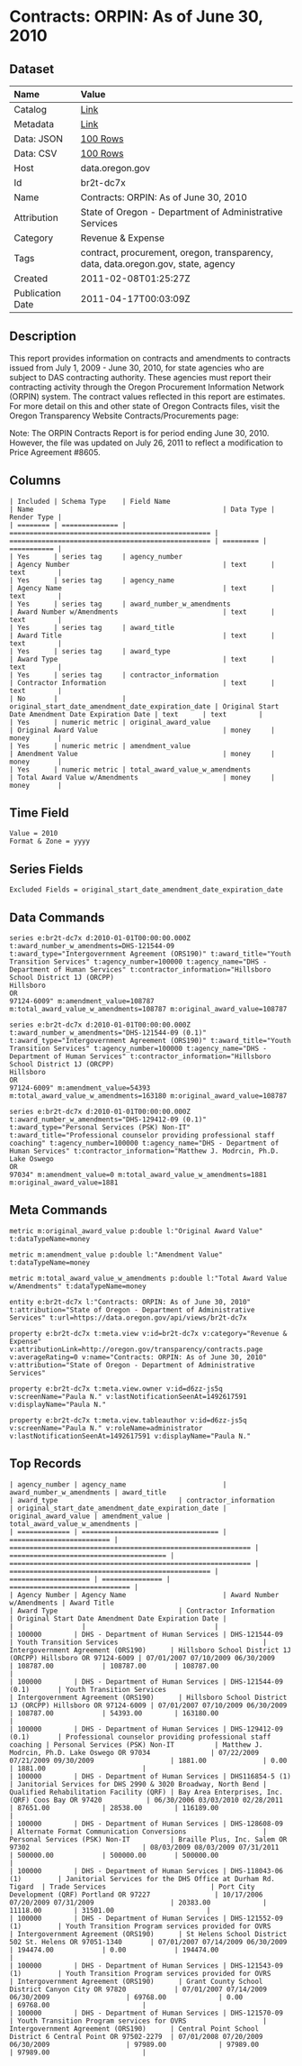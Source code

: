 # Contracts: ORPIN: As of June 30, 2010

## Dataset

| Name | Value |
| :--- | :---- |
| Catalog | [Link](https://catalog.data.gov/dataset/contracts-orpin-as-of-june-30-2010-f91ed) |
| Metadata | [Link](https://data.oregon.gov/api/views/br2t-dc7x) |
| Data: JSON | [100 Rows](https://data.oregon.gov/api/views/br2t-dc7x/rows.json?max_rows=100) |
| Data: CSV | [100 Rows](https://data.oregon.gov/api/views/br2t-dc7x/rows.csv?max_rows=100) |
| Host | data.oregon.gov |
| Id | br2t-dc7x |
| Name | Contracts: ORPIN: As of June 30, 2010 |
| Attribution | State of Oregon - Department of Administrative Services |
| Category | Revenue & Expense |
| Tags | contract, procurement, oregon, transparency, data, data.oregon.gov, state, agency |
| Created | 2011-02-08T01:25:27Z |
| Publication Date | 2011-04-17T00:03:09Z |

## Description

This report provides information on contracts and amendments to contracts issued from July 1, 2009 - June 30, 2010, for state agencies who are subject to DAS contracting authority. These agencies must report their contracting activity through the Oregon Procurement Information Network (ORPIN) system. The contract values reflected in this report are estimates. 
For more detail on this and other state of Oregon Contracts files, visit the Oregon Transparency Website Contracts/Procurements page:

Note: The ORPIN Contracts Report is for period ending June 30, 2010. However, the file was updated on July 26, 2011 to reflect a modification to Price Agreement #8605.

## Columns

```ls
| Included | Schema Type    | Field Name                                         | Name                                               | Data Type | Render Type |
| ======== | ============== | ================================================== | ================================================== | ========= | =========== |
| Yes      | series tag     | agency_number                                      | Agency Number                                      | text      | text        |
| Yes      | series tag     | agency_name                                        | Agency Name                                        | text      | text        |
| Yes      | series tag     | award_number_w_amendments                          | Award Number w/Amendments                          | text      | text        |
| Yes      | series tag     | award_title                                        | Award Title                                        | text      | text        |
| Yes      | series tag     | award_type                                         | Award Type                                         | text      | text        |
| Yes      | series tag     | contractor_information                             | Contractor Information                             | text      | text        |
| No       |                | original_start_date_amendment_date_expiration_date | Original Start Date Amendment Date Expiration Date | text      | text        |
| Yes      | numeric metric | original_award_value                               | Original Award Value                               | money     | money       |
| Yes      | numeric metric | amendment_value                                    | Amendment Value                                    | money     | money       |
| Yes      | numeric metric | total_award_value_w_amendments                     | Total Award Value w/Amendments                     | money     | money       |
```

## Time Field

```ls
Value = 2010
Format & Zone = yyyy
```

## Series Fields

```ls
Excluded Fields = original_start_date_amendment_date_expiration_date
```

## Data Commands

```ls
series e:br2t-dc7x d:2010-01-01T00:00:00.000Z t:award_number_w_amendments=DHS-121544-09 t:award_type="Intergovernment Agreement (ORS190)" t:award_title="Youth Transition Services" t:agency_number=100000 t:agency_name="DHS - Department of Human Services" t:contractor_information="Hillsboro School District 1J (ORCPP)
Hillsboro
OR
97124-6009" m:amendment_value=108787 m:total_award_value_w_amendments=108787 m:original_award_value=108787

series e:br2t-dc7x d:2010-01-01T00:00:00.000Z t:award_number_w_amendments="DHS-121544-09 (0.1)" t:award_type="Intergovernment Agreement (ORS190)" t:award_title="Youth Transition Services" t:agency_number=100000 t:agency_name="DHS - Department of Human Services" t:contractor_information="Hillsboro School District 1J (ORCPP)
Hillsboro
OR
97124-6009" m:amendment_value=54393 m:total_award_value_w_amendments=163180 m:original_award_value=108787

series e:br2t-dc7x d:2010-01-01T00:00:00.000Z t:award_number_w_amendments="DHS-129412-09 (0.1)" t:award_type="Personal Services (PSK) Non-IT" t:award_title="Professional counselor providing professional staff coaching" t:agency_number=100000 t:agency_name="DHS - Department of Human Services" t:contractor_information="Matthew J. Modrcin, Ph.D.
Lake Oswego
OR
97034" m:amendment_value=0 m:total_award_value_w_amendments=1881 m:original_award_value=1881
```

## Meta Commands

```ls
metric m:original_award_value p:double l:"Original Award Value" t:dataTypeName=money

metric m:amendment_value p:double l:"Amendment Value" t:dataTypeName=money

metric m:total_award_value_w_amendments p:double l:"Total Award Value w/Amendments" t:dataTypeName=money

entity e:br2t-dc7x l:"Contracts: ORPIN: As of June 30, 2010" t:attribution="State of Oregon - Department of Administrative Services" t:url=https://data.oregon.gov/api/views/br2t-dc7x

property e:br2t-dc7x t:meta.view v:id=br2t-dc7x v:category="Revenue & Expense" v:attributionLink=http://oregon.gov/transparency/contracts.page v:averageRating=0 v:name="Contracts: ORPIN: As of June 30, 2010" v:attribution="State of Oregon - Department of Administrative Services"

property e:br2t-dc7x t:meta.view.owner v:id=d6zz-js5q v:screenName="Paula N." v:lastNotificationSeenAt=1492617591 v:displayName="Paula N."

property e:br2t-dc7x t:meta.view.tableauthor v:id=d6zz-js5q v:screenName="Paula N." v:roleName=administrator v:lastNotificationSeenAt=1492617591 v:displayName="Paula N."
```

## Top Records

```ls
| agency_number | agency_name                        | award_number_w_amendments | award_title                                                  | award_type                              | contractor_information                                       | original_start_date_amendment_date_expiration_date | original_award_value | amendment_value | total_award_value_w_amendments | 
| ============= | ================================== | ========================= | ============================================================ | ======================================= | ============================================================ | ================================================== | ==================== | =============== | ============================== | 
| Agency Number | Agency Name                        | Award Number w/Amendments | Award Title                                                  | Award Type                              | Contractor Information                                       | Original Start Date Amendment Date Expiration Date |                      |                 |                                | 
| 100000        | DHS - Department of Human Services | DHS-121544-09             | Youth Transition Services                                    | Intergovernment Agreement (ORS190)      | Hillsboro School District 1J (ORCPP) Hillsboro OR 97124-6009 | 07/01/2007 07/10/2009 06/30/2009                   | 108787.00            | 108787.00       | 108787.00                      | 
| 100000        | DHS - Department of Human Services | DHS-121544-09 (0.1)       | Youth Transition Services                                    | Intergovernment Agreement (ORS190)      | Hillsboro School District 1J (ORCPP) Hillsboro OR 97124-6009 | 07/01/2007 07/10/2009 06/30/2009                   | 108787.00            | 54393.00        | 163180.00                      | 
| 100000        | DHS - Department of Human Services | DHS-129412-09 (0.1)       | Professional counselor providing professional staff coaching | Personal Services (PSK) Non-IT          | Matthew J. Modrcin, Ph.D. Lake Oswego OR 97034               | 07/22/2009 07/21/2009 09/30/2009                   | 1881.00              | 0.00            | 1881.00                        | 
| 100000        | DHS - Department of Human Services | DHS116854-5 (1)           | Janitorial Services for DHS 2990 & 3020 Broadway, North Bend | Qualified Rehabilitation Facility (QRF) | Bay Area Enterprises, Inc. (QRF) Coos Bay OR 97420           | 06/30/2006 03/03/2010 02/28/2011                   | 87651.00             | 28538.00        | 116189.00                      | 
| 100000        | DHS - Department of Human Services | DHS-128608-09             | Alternate Format Communication Conversions                   | Personal Services (PSK) Non-IT          | Braille Plus, Inc. Salem OR 97302                            | 08/03/2009 08/03/2009 07/31/2011                   | 500000.00            | 500000.00       | 500000.00                      | 
| 100000        | DHS - Department of Human Services | DHS-118043-06 (1)         | Janitorial Services for the DHS Office at Durham Rd. Tigard  | Trade Services                          | Port City Development (QRF) Portland OR 97227                | 10/17/2006 07/20/2009 07/31/2009                   | 20383.00             | 11118.00        | 31501.00                       | 
| 100000        | DHS - Department of Human Services | DHS-121552-09 (1)         | Youth Transition Program services provided for OVRS          | Intergovernment Agreement (ORS190)      | St Helens School District 502 St. Helens OR 97051-1340       | 07/01/2007 07/14/2009 06/30/2009                   | 194474.00            | 0.00            | 194474.00                      | 
| 100000        | DHS - Department of Human Services | DHS-121543-09 (1)         | Youth Transition Program services provided for OVRS          | Intergovernment Agreement (ORS190)      | Grant County School District Canyon City OR 97820            | 07/01/2007 07/14/2009 06/30/2009                   | 69768.00             | 0.00            | 69768.00                       | 
| 100000        | DHS - Department of Human Services | DHS-121570-09             | Youth Transition Program services for OVRS                   | Intergovernment Agreement (ORS190)      | Central Point School District 6 Central Point OR 97502-2279  | 07/01/2008 07/20/2009 06/30/2009                   | 97989.00             | 97989.00        | 97989.00                       | 
```